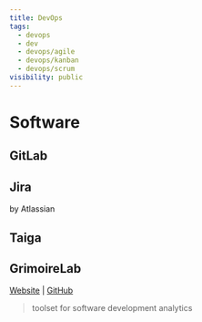 ```yaml
---
title: DevOps
tags:
  - devops
  - dev
  - devops/agile
  - devops/kanban
  - devops/scrum
visibility: public
---
```


# Software

## GitLab

## Jira

by Atlassian

## Taiga

## GrimoireLab

[Website](http://chaoss.github.io/grimoirelab) | [GitHub](https://github.com/chaoss/grimoirelab/)
> toolset for software development analytics
